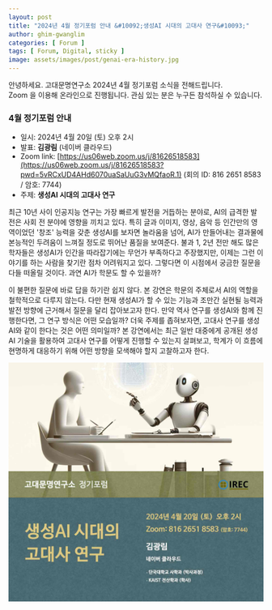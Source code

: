 ```yaml
---
layout: post
title: "2024년 4월 정기포럼 안내 &#10092;생성AI 시대의 고대사 연구&#10093;"
author: ghim-gwanglim
categories: [ Forum ]
tags: [ Forum, Digital, sticky ]
image: assets/images/post/genai-era-history.jpg
---
```


안녕하세요. 고대문명연구소 2024년 4월 정기포럼 소식을 전해드립니다.<br> 
Zoom 을 이용해 온라인으로 진행됩니다. 관심 있는 분은 누구든 참석하실 수 있습니다. 


### 4월 정기포럼 안내
- 일시: 2024년 4월 20일 (토) 오후 2시
- 발표: __김광림__ (네이버 클라우드)
- Zoom link: [https://us06web.zoom.us/j/81626518583](https://us06web.zoom.us/j/81626518583?pwd=5vRCxUD4AHd6070uaSaUuG3vMQfaoR.1)
  (회의 ID: 816 2651 8583 / 암호: 7744)
- 주제: __생성AI 시대의 고대사 연구__


최근 10년 사이 인공지능 연구는 가장 빠르게 발전을 거듭하는 분야로, AI의 급격한 발전은 사회 전 분야에 영향을 끼치고 있다. 특히 글과 이미지, 영상, 음악 등 인간만의 영역이었던 '창조' 능력을 갖춘 생성AI를 보자면 놀라움을 넘어, AI가 만들어내는 결과물에 본능적인 두려움이 느껴질 정도로 뛰어난 품질을 보여준다. 불과 1, 2년 전만 해도 많은 학자들은 생성AI가 인간을 따라잡기에는 무언가 부족하다고 주장했지만, 이제는 그런 이야기를 하는 사람을 찾기란 점차 어려워지고 있다. 그렇다면 이 시점에서 궁금한 질문을 다들 떠올릴 것이다. 과연 AI가 학문도 할 수 있을까?

이 불편한 질문에 바로 답을 하기란 쉽지 않다. 본 강연은 학문의 주체로서 AI의 역할을 철학적으로 다루지 않는다. 다만 현재 생성AI가 할 수 있는 기능과 조만간 실현될 능력과 발전 방향에 근거해서 질문을 달리 잡아보고자 한다. 만약 역사 연구를 생성AI와 함께 진행한다면, 그 연구 방식은 어떤 모습일까? 더욱 주제를 좁혀보자면, 고대사 연구를 생성AI와 같이 한다는 것은 어떤 의미일까? 본 강연에서는 최근 일반 대중에게 공개된 생성AI 기술을 활용하여 고대사 연구를 어떻게 진행할 수 있는지 살펴보고, 학계가 이 흐름에 현명하게 대응하기 위해 어떤 방향을 모색해야 할지 고찰하고자 한다.

![](/assets/images/post/irec-seminar-poster-2024-04.jpg)
